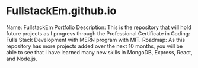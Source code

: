 # FullstackEm.github.io
Name: FullstackEm Portfolio
Description: This is the repository that will hold future projects as I progress through the Professional Certificate in Coding: Fulls Stack Development with MERN program with MIT.
Roadmap: As this repository has more projects added over the next 10 months, you will be able to see that I have learned many new skills in MongoDB, Express, React, and Node.js. 
